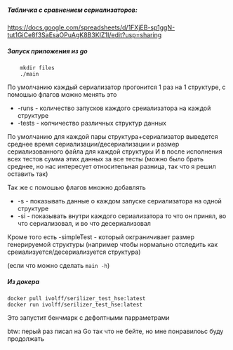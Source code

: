 ##### Табличка с сравнением сериализаторов:
https://docs.google.com/spreadsheets/d/1FXjEB-sp1ggN-tut1GiCe8f3SaEsaOPuAgK8B3KIZ1I/edit?usp=sharing

##### Запуск приложения из go
```
    mkdir files
    ./main
```
По умолчанию каждый сериализатор прогонится 1 раз на 1 структуре, с помошью флагов можно менять это
* -runs - количество запусков каждого среиализатора на каждой структуре
* -tests - колчичество различных структур данных

По умолчанию для каждой пары структура+сериализатор выведется среднее время сериализации/десериализации и размер сериализованного файла для каждой структуры
И в после исполнения всех тестов сумма этих данных за все тесты (можно было брать среднее, но нас интересует относительная разница, так что я решил оставить так)

Так же с помошью флагов множно добавлять
* -s - показывать данные о каждом запуске сериализатора на одной структуре
* -si - показывать внутри каждого сериализатора то что он принял, во что сериализовал, и во что десериализовал

Кроме того есть -simpleTest - который окграничивает размер генерируемой структуры (например чтобы нормально отследить как среиализуется/десериализуется структура)

(если что можно сделать ``` main -h ```)

##### Из докера

```
docker pull ivolff/serilizer_test_hse:latest
docker run ivolff/serilizer_test_hse:latest
```
Это запустит бенчмарк с дефолтными парраметрами


btw: перый раз писал на Go так что не бейте, но мне понравилоьс буду продолжать
